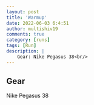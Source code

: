 ```yaml
---
layout: post
title: 'Warmup'
date: 2022-06-03 6:4:51
author: multishiv19
comments: true
category: [runs]
tags: [Run]
description: |
    Gear: Nike Pegasus 38<br/>
---
```


## Gear
Nike Pegasus 38



<div width='100%' class='strava-embed-placeholder' data-embed-type='activity' data-embed-id='7244754998'></div>
<script src='https://strava-embeds.com/embed.js'></script>
